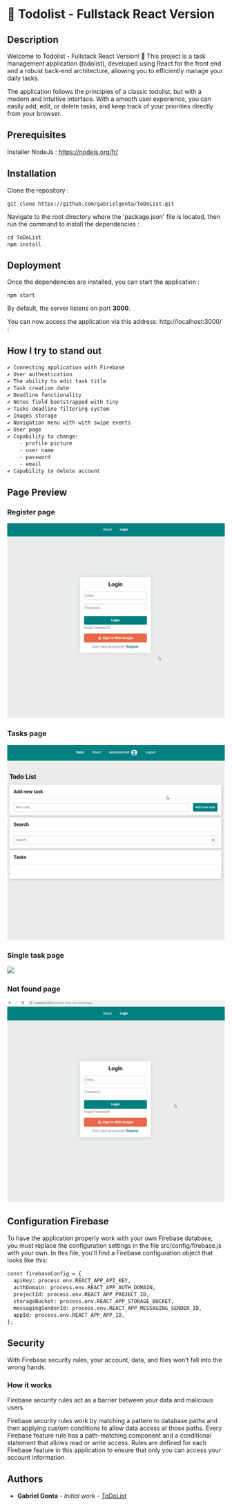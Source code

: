 # 📝 Todolist - Fullstack React Version

## Description

Welcome to Todolist - Fullstack React Version! 🎉 
This project is a task management application (todolist), developed using React for the front end and a robust back-end architecture, allowing you to efficiently manage your daily tasks.

The application follows the principles of a classic todolist, but with a modern and intuitive interface. With a smooth user experience, you can easily add, edit, or delete tasks, and keep track of your priorities directly from your browser.

## Prerequisites
Installer NodeJs : https://nodejs.org/fr/

## Installation

Clone the repository :

```
git clone https://github.com/gabrielgonta/ToDoList.git
```

Navigate to the root directory where the 'package.json' file is located, then run the command to install the dependencies :

```
cd ToDoList
npm install
```

## Deployment

Once the dependencies are installed, you can start the application :

```
npm start
```

By default, the server listens on port **3000**. 

You can now access the application via this address: http://localhost:3000/ :

## How I try to stand out

    ✔ Connecting application with Firebase
    ✔ User authentication
    ✔ The ability to edit task title
    ✔ Task creation date
    ✔ Deadline functionality
    ✔ Notes field bootstrapped with tiny
    ✔ Tasks deadline filtering system
    ✔ Images storage
    ✔ Navigation menu with with swipe events
    ✔ User page
    ✔ Capability to change:
        - profile picture
        - user name
        - password
        - email
    ✔ Capability to delete account

## Page Preview

### Register page

![](Assets/todo-list-register.gif)

### Tasks page

![](Assets/todo-list-tasks.gif)

### Single task page

![](Assets/todo-list-task.gif)

### Not found page

![](Assets/todo-list-notfound.gif)

## Configuration Firebase

To have the application properly work with your own Firebase database, you must replace the configuration settings in the file src/config/firebase.js with your own. In this file, you'll find a Firebase configuration object that looks like this:

```
const firebaseConfig = {
  apiKey: process.env.REACT_APP_API_KEY,
  authDomain: process.env.REACT_APP_AUTH_DOMAIN,
  projectId: process.env.REACT_APP_PROJECT_ID,
  storageBucket: process.env.REACT_APP_STORAGE_BUCKET,
  messagingSenderId: process.env.REACT_APP_MESSAGING_SENDER_ID,
  appId: process.env.REACT_APP_APP_ID,
};

```

## Security

With Firebase security rules, your account, data, and files won’t fall into the wrong hands.

### How it works

Firebase security rules act as a barrier between your data and malicious users.

Firebase security rules work by matching a pattern to database paths and then applying custom conditions to allow data access at those paths. Every Firebase feature rule has a path-matching component and a conditional statement that allows read or write access. Rules are defined for each Firebase feature in this application to ensure that only you can access your account information.

## Authors

* **Gabriel Gonta** - *Initial work* - [ToDoList](https://github.com/gabrielgonta/ToDoList.git)